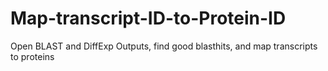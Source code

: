 # Map-transcript-ID-to-Protein-ID
Open BLAST and DiffExp Outputs, find good blasthits, and map transcripts to proteins
